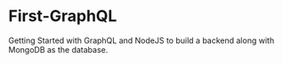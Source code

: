 # First-GraphQL
Getting Started with GraphQL and NodeJS to build a backend along with MongoDB as the database.
